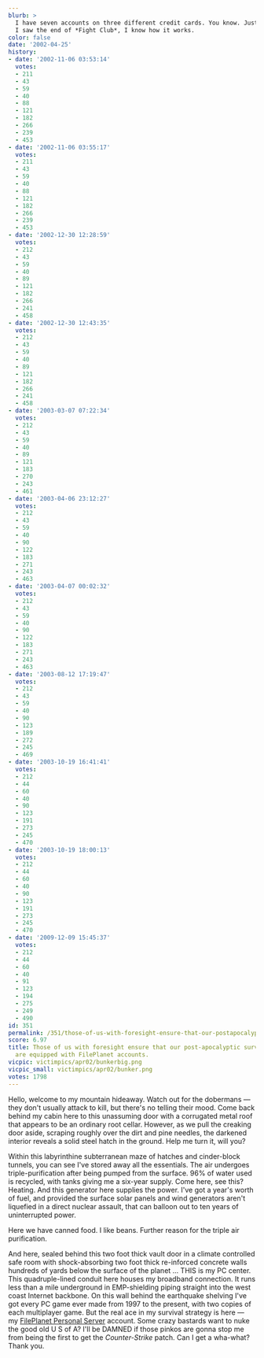 ```yaml
---
blurb: >
  I have seven accounts on three different credit cards. You know. Just in case. Hell,
  I saw the end of *Fight Club*, I know how it works.
color: false
date: '2002-04-25'
history:
- date: '2002-11-06 03:53:14'
  votes:
  - 211
  - 43
  - 59
  - 40
  - 88
  - 121
  - 182
  - 266
  - 239
  - 453
- date: '2002-11-06 03:55:17'
  votes:
  - 211
  - 43
  - 59
  - 40
  - 88
  - 121
  - 182
  - 266
  - 239
  - 453
- date: '2002-12-30 12:28:59'
  votes:
  - 212
  - 43
  - 59
  - 40
  - 89
  - 121
  - 182
  - 266
  - 241
  - 458
- date: '2002-12-30 12:43:35'
  votes:
  - 212
  - 43
  - 59
  - 40
  - 89
  - 121
  - 182
  - 266
  - 241
  - 458
- date: '2003-03-07 07:22:34'
  votes:
  - 212
  - 43
  - 59
  - 40
  - 89
  - 121
  - 183
  - 270
  - 243
  - 461
- date: '2003-04-06 23:12:27'
  votes:
  - 212
  - 43
  - 59
  - 40
  - 90
  - 122
  - 183
  - 271
  - 243
  - 463
- date: '2003-04-07 00:02:32'
  votes:
  - 212
  - 43
  - 59
  - 40
  - 90
  - 122
  - 183
  - 271
  - 243
  - 463
- date: '2003-08-12 17:19:47'
  votes:
  - 212
  - 43
  - 59
  - 40
  - 90
  - 123
  - 189
  - 272
  - 245
  - 469
- date: '2003-10-19 16:41:41'
  votes:
  - 212
  - 44
  - 60
  - 40
  - 90
  - 123
  - 191
  - 273
  - 245
  - 470
- date: '2003-10-19 18:00:13'
  votes:
  - 212
  - 44
  - 60
  - 40
  - 90
  - 123
  - 191
  - 273
  - 245
  - 470
- date: '2009-12-09 15:45:37'
  votes:
  - 212
  - 44
  - 60
  - 40
  - 91
  - 123
  - 194
  - 275
  - 249
  - 490
id: 351
permalink: /351/those-of-us-with-foresight-ensure-that-our-postapocalyptic-survival-bunkers-are-equipped-with-fileplanet-accounts/
score: 6.97
title: Those of us with foresight ensure that our post-apocalyptic survival bunkers
  are equipped with FilePlanet accounts.
vicpic: victimpics/apr02/bunkerbig.png
vicpic_small: victimpics/apr02/bunker.png
votes: 1798
---
```


Hello, welcome to my mountain hideaway. Watch out for the dobermans —
they don't usually attack to kill, but there's no telling their mood.
Come back behind my cabin here to this unassuming door with a corrugated
metal roof that appears to be an ordinary root cellar. However, as we
pull the creaking door aside, scraping roughly over the dirt and pine
needles, the darkened interior reveals a solid steel hatch in the
ground. Help me turn it, will you?

Within this labyrinthine subterranean maze of hatches and cinder-block
tunnels, you can see I've stored away all the essentials. The air
undergoes triple-purification after being pumped from the surface. 96%
of water used is recycled, with tanks giving me a six-year supply. Come
here, see this? Heating. And this generator here supplies the power.
I've got a year's worth of fuel, and provided the surface solar panels
and wind generators aren't liquefied in a direct nuclear assault, that
can balloon out to ten years of uninterrupted power.

Here we have canned food. I like beans. Further reason for the triple
air purification.

And here, sealed behind this two foot thick vault door in a climate
controlled safe room with shock-absorbing two foot thick re-inforced
concrete walls hundreds of yards below the surface of the planet ...
THIS is my PC center. This quadruple-lined conduit here houses my
broadband connection. It runs less than a mile underground in
EMP-shielding piping straight into the west coast Internet backbone. On
this wall behind the earthquake shelving I've got every PC game ever
made from 1997 to the present, with two copies of each multiplayer game.
But the real ace in my survival strategy is here — my [FilePlanet
Personal
Server](https://web.archive.org/web/20020425000000/http://www.fileplanet.com/index.asp?page=whatisit)
account. Some crazy bastards want to nuke the good old U S of A? I'll be
DAMNED if those pinkos are gonna stop me from being the first to get the
*Counter-Strike* patch. Can I get a wha-what? Thank you.